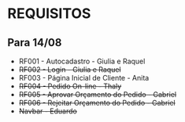 # REQUISITOS
## Para 14/08
- RF001 - Autocadastro - Giulia e Raquel
- ~~RF002 - Login - Giulia e Raquel~~
- RF003 - Página Inicial de Cliente - Anita
- ~~RF004 - Pedido On-line - Thaly~~
- ~~RF005 - Aprovar Orçamento do Pedido - Gabriel~~
- ~~RF006 - Rejeitar Orçamento do Pedido - Gabriel~~
- ~~Navbar - Eduardo~~ 
